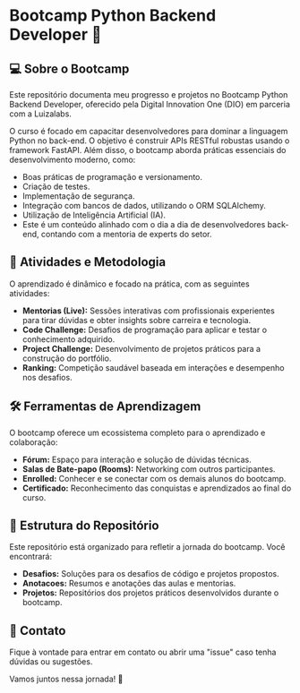 # Bootcamp Python Backend Developer 🐍

## 💻 Sobre o Bootcamp

Este repositório documenta meu progresso e projetos no Bootcamp Python Backend Developer, oferecido pela Digital Innovation One (DIO) em parceria com a Luizalabs.

O curso é focado em capacitar desenvolvedores para dominar a linguagem Python no back-end. O objetivo é construir APIs RESTful robustas usando o framework FastAPI. Além disso, o bootcamp aborda práticas essenciais do desenvolvimento moderno, como:
* Boas práticas de programação e versionamento.
* Criação de testes.
* Implementação de segurança.
* Integração com bancos de dados, utilizando o ORM SQLAlchemy.
* Utilização de Inteligência Artificial (IA).
* Este é um conteúdo alinhado com o dia a dia de desenvolvedores back-end, contando com a mentoria de experts do setor.

## 🎯 Atividades e Metodologia

O aprendizado é dinâmico e focado na prática, com as seguintes atividades:
* **Mentorias (Live):** Sessões interativas com profissionais experientes para tirar dúvidas e obter insights sobre carreira e tecnologia.
* **Code Challenge:** Desafios de programação para aplicar e testar o conhecimento adquirido.
* **Project Challenge:** Desenvolvimento de projetos práticos para a construção do portfólio.
* **Ranking:** Competição saudável baseada em interações e desempenho nos desafios.

## 🛠️ Ferramentas de Aprendizagem

O bootcamp oferece um ecossistema completo para o aprendizado e colaboração:
* **Fórum:** Espaço para interação e solução de dúvidas técnicas.
* **Salas de Bate-papo (Rooms):** Networking com outros participantes.
* **Enrolled:** Conhecer e se conectar com os demais alunos do bootcamp.
* **Certificado:** Reconhecimento das conquistas e aprendizados ao final do curso.

## 📂 Estrutura do Repositório

Este repositório está organizado para refletir a jornada do bootcamp. Você encontrará:
* **Desafios:** Soluções para os desafios de código e projetos propostos.
* **Anotacoes:** Resumos e anotações das aulas e mentorias.
* **Projetos:** Repositórios dos projetos práticos desenvolvidos durante o bootcamp.

## 🤝 Contato

Fique à vontade para entrar em contato ou abrir uma "issue" caso tenha dúvidas ou sugestões.

Vamos juntos nessa jornada! 🚀
